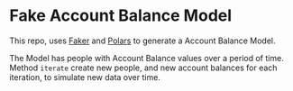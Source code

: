 # Fake Account Balance Model


This repo, uses [Faker](https://pypi.org/project/Faker/) and [Polars](https://pypi.org/project/polars/]) to generate a Account Balance Model.

The Model has people with Account Balance values over a period of time.
Method ``iterate`` create new people, and new account balances for each iteration, to simulate new data over time.

 
